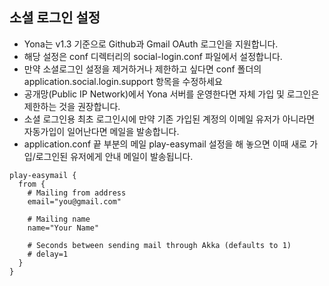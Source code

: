 소셜 로그인 설정
----
- Yona는 v1.3 기준으로 Github과 Gmail OAuth 로그인을 지원합니다.
- 해당 설정은 conf 디렉터리의 social-login.conf 파일에서 설정합니다.
- 만약 소셜로그인 설정을 제거하거나 제한하고 싶다면 conf 폴더의 application.social.login.support 항목을 수정하세요
- 공개망(Public IP Network)에서 Yona 서버를 운영한다면 자체 가입 및 로그인은 제한하는 것을 권장합니다.
- 소셜 로그인용 최초 로그인시에 만약 기존 가입된 계정의 이메일 유저가 아니라면 자동가입이 일어난다면 메일을 발송합니다. 
- application.conf 끝 부분의 메일 play-easymail 설정을 해 놓으면 이때 새로 가입/로그인된 유저에게 안내 메일이 발송됩니다.

```
play-easymail {
  from {
    # Mailing from address
    email="you@gmail.com"

    # Mailing name
    name="Your Name"

    # Seconds between sending mail through Akka (defaults to 1)
    # delay=1
  }
}
```